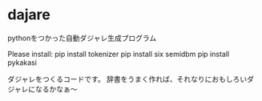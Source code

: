# dajare
pythonをつかった自動ダジャレ生成プログラム

Please install:
pip install tokenizer
pip install six semidbm
pip install pykakasi


ダジャレをつくるコードです。
辞書をうまく作れば、それなりにおもしろいダジャレになるかなぁ～

